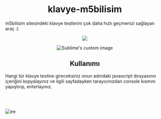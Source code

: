 
<h1 align="center">klavye-m5bilisim</h1>
<p>m5bilisim sitesindeki klavye testlerini çok daha hızlı geçmenizi sağlayan araç :)</p>
<div style="text-align:center"><img align="center" src="https://i02.appmifile.com/843_bbs_en/22/11/2020/3d5c977a91.gif" /></div>
<p align="center">
  <img src="https://github.com/waldyr/Sublime-Installer/blob/master/sublime_text.png?raw=true" alt="Sublime's custom image"/>
</p>
<h2 align="center">Kullanımı</h2>
<p>Hangi tür klavye testine gireceksiniz onun adındaki javascript dosyasının içeriğini kopyalayınız ve ilgili sayfadayken tarayıcınızdan console kısmını yapıştırıp, enterlayınız.</p>
<br>
<br>

<p align="left"> <img src="https://komarev.com/ghpvc/?username=EnesBuyuk&label=Profile%20views&color=0e75b6&style=flat" alt="ee" /> </p>


